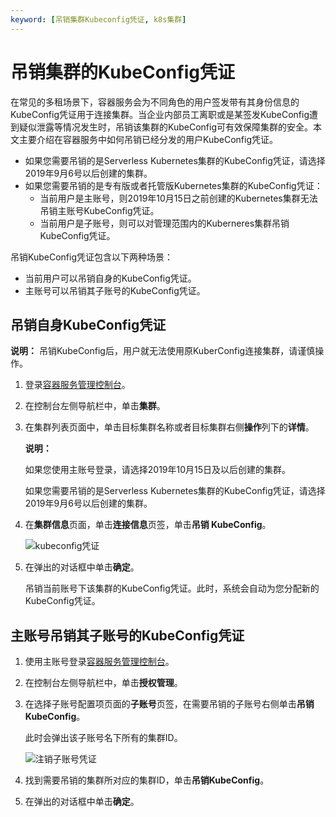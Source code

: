 ```yaml
---
keyword: [吊销集群Kubeconfig凭证, k8s集群]
---
```


# 吊销集群的KubeConfig凭证

在常见的多租场景下，容器服务会为不同角色的用户签发带有其身份信息的KubeConfig凭证用于连接集群。当企业内部员工离职或是某签发KubeConfig遭到疑似泄露等情况发生时，吊销该集群的KubeConfig可有效保障集群的安全。本文主要介绍在容器服务中如何吊销已经分发的用户KubeConfig凭证。

-   如果您需要吊销的是Serverless Kubernetes集群的KubeConfig凭证，请选择2019年9月6号以后创建的集群。
-   如果您需要吊销的是专有版或者托管版Kubernetes集群的KubeConfig凭证：
    -   当前用户是主账号，则2019年10月15日之前创建的Kubernetes集群无法吊销主账号KubeConfig凭证。
    -   当前用户是子账号，则可以对管理范围内的Kuberneres集群吊销KubeConfig凭证。

吊销KubeConfig凭证包含以下两种场景：

-   当前用户可以吊销自身的KubeConfig凭证。
-   主账号可以吊销其子账号的KubeConfig凭证。

## 吊销自身KubeConfig凭证

**说明：** 吊销KubeConfig后，用户就无法使用原KuberConfig连接集群，请谨慎操作。

1.  登录[容器服务管理控制台](https://cs.console.aliyun.com)。

2.  在控制台左侧导航栏中，单击**集群**。

3.  在集群列表页面中，单击目标集群名称或者目标集群右侧**操作**列下的**详情**。

    **说明：**

    如果您使用主账号登录，请选择2019年10月15日及以后创建的集群。

    如果您需要吊销的是Serverless Kubernetes集群的KubeConfig凭证，请选择2019年9月6号以后创建的集群。

4.  在**集群信息**页面，单击**连接信息**页签，单击**吊销 KubeConfig**。

    ![kubeconfig凭证](https://help-static-aliyun-doc.aliyuncs.com/assets/img/zh-CN/2195659951/p66613.png)

5.  在弹出的对话框中单击**确定**。

    吊销当前账号下该集群的KubeConfig凭证。此时，系统会自动为您分配新的KubeConfig凭证。


## 主账号吊销其子账号的KubeConfig凭证

1.  使用主账号登录[容器服务管理控制台](https://cs.console.aliyun.com)。

2.  在控制台左侧导航栏中，单击**授权管理**。

3.  在选择子账号配置项页面的**子账号**页签，在需要吊销的子账号右侧单击**吊销KubeConfig**。

    此时会弹出该子账号名下所有的集群ID。

    ![注销子账号凭证](https://help-static-aliyun-doc.aliyuncs.com/assets/img/zh-CN/2195659951/p66623.png)

4.  找到需要吊销的集群所对应的集群ID，单击**吊销KubeConfig**。

5.  在弹出的对话框中单击**确定**。


